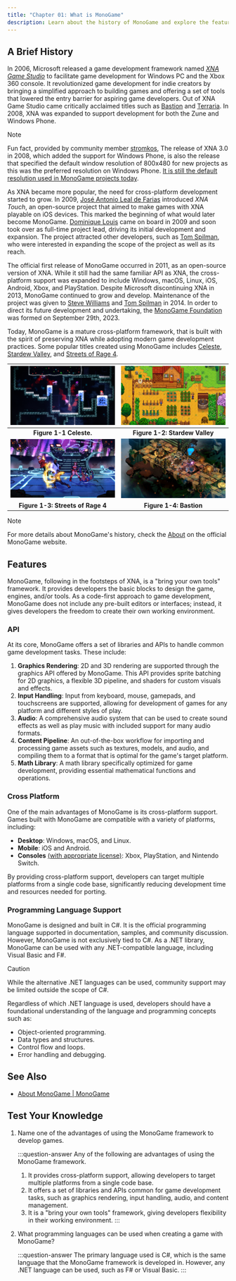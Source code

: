 ```yaml
---
title: "Chapter 01: What is MonoGame"
description: Learn about the history of MonoGame and explore the features it provides to developers when creating games.
---
```


## A Brief History

In 2006, Microsoft released a game development framework named *[XNA Game Studio](https://learn.microsoft.com/en-us/previous-versions/windows/xna/bb203894(v=xnagamestudio.42))* to facilitate game development for Windows PC and the Xbox 360 console. It revolutionized game development for indie creators by bringing a simplified approach to building games and offering a set of tools that lowered the entry barrier for aspiring game developers. Out of XNA Game Studio came critically acclaimed titles such as [Bastion](https://www.supergiantgames.com/games/bastion/) and [Terraria](https://terraria.org/). In 2008, XNA was expanded to support development for both the Zune and Windows Phone.

> [!NOTE]
>
> Fun fact, provided by community member [stromkos](https://github.com/stromkos), The release of XNA 3.0 in 2008, which added the support for Windows Phone, is also the release that specified the default window resolution of 800x480 for new projects as this was the preferred resolution on Windows Phone. [It is still the default resolution used in MonoGame projects today](https://github.com/MonoGame/MonoGame/blob/8b35cf50783777507cd6b21828ed0109b3b07b50/MonoGame.Framework/GraphicsDeviceManager.cs#L44).

As XNA became more popular, the need for cross-platform development started to grow. In 2009, [José Antonio Leal de Farias](https://github.com/jalf) introduced *XNA Touch*, an open-source project that aimed to make games with XNA playable on iOS devices. This marked the beginning of what would later become MonoGame. [Dominique Louis](https://github.com/CartBlanche) came on board in 2009 and soon took over as full-time project lead, driving its initial development and expansion. The project attracted other developers, such as [Tom Spilman](https://github.com/tomspilman), who were interested in expanding the scope of the project as well as its reach.

The official first release of MonoGame occurred in 2011, as an open-source version of XNA. While it still had the same familiar API as XNA, the cross-platform support was expanded to include Windows, macOS, Linux, iOS, Android, Xbox, and PlayStation. Despite Microsoft discontinuing XNA in 2013, MonoGame continued to grow and develop. Maintenance of the project was given to [Steve Williams](https://github.com/KonajuGames) and [Tom Spilman](https://github.com/tomspilman) in 2014. In order to direct its future development and undertaking, the [MonoGame Foundation](https://monogame.net/about/) was formed on September 29th, 2023.

Today, MonoGame is a mature cross-platform framework, that is built with the spirit of preserving XNA while adopting modern game development practices. Some popular titles created using MonoGame includes [Celeste](https://store.steampowered.com/app/504230/Celeste/), [Stardew Valley](https://store.steampowered.com/app/413150/Stardew\_Valley/), and [Streets of Rage 4](https://store.steampowered.com/app/985890/Streets\_of\_Rage\_4/).

|    ![Figure 1-1: Celeste](./images/celeste.png)     | ![Figure 1-2: Stardew Valley](./images/stardew-valley.png) |
| :-------------------------------------------------: | :--------------------------------------------------------: |
|               **Figure 1-1 Celeste.**               |               **Figure 1-2: Stardew Valley**               |
| ![Figure 1-3: Streets of Rage 4](./images/sor4.jpg) |        ![Figure 1-4: Bastion](./images/bastion.jpg)         |
|          **Figure 1-3: Streets of Rage 4**          |                   **Figure 1-4: Bastion**                  |

> [!NOTE]
>
> For more details about MonoGame's history, check the [About](https://monogame.net/about/) on the official MonoGame website.

## Features

MonoGame, following in the footsteps of XNA, is a "bring your own tools" framework. It provides developers the basic blocks to design the game, engines, and/or tools. As a code-first approach to game development, MonoGame does not include any pre-built editors or interfaces; instead, it gives developers the freedom to create their own working environment.

### API

At its core, MonoGame offers a set of libraries and APIs to handle common game development tasks. These include:

1. **Graphics Rendering**: 2D and 3D rendering are supported through the graphics API offered by MonoGame. This API provides sprite batching for 2D graphics, a flexible 3D pipeline, and shaders for custom visuals and effects.
2. **Input Handling**: Input from keyboard, mouse, gamepads, and touchscreens are supported, allowing for development of games for any platform and different styles of play.
3. **Audio**: A comprehensive audio system that can be used to create sound effects as well as play music with included support for many audio formats.
4. **Content Pipeline**: An out-of-the-box workflow for importing and processing game assets such as textures, models, and audio, and compiling them to a format that is optimal for the game's target platform.
5. **Math Library**: A math library specifically optimized for game development, providing essential mathematical functions and operations.

### Cross Platform

One of the main advantages of MonoGame is its cross-platform support. Games built with MonoGame are compatible with a variety of platforms, including:

* **Desktop**: Windows, macOS, and Linux.
* **Mobile**: iOS and Android.
* **Consoles** [(with appropriate license)](https://docs.monogame.net/articles/console\_access.html): Xbox, PlayStation, and Nintendo Switch.

By providing cross-platform support, developers can target multiple platforms from a single code base, significantly reducing development time and resources needed for porting.

### Programming Language Support

MonoGame is designed and built in C#. It is the official programming language supported in documentation, samples, and community discussion. However, MonoGame is not exclusively tied to C#. As a .NET library, MonoGame can be used with any .NET-compatible language, including Visual Basic and F#.

> [!CAUTION]
> While the alternative .NET languages can be used, community support may be limited outside the scope of C#.

Regardless of which .NET language is used, developers should have a foundational understanding of the language and programming concepts such as:

* Object-oriented programming.
* Data types and structures.
* Control flow and loops.
* Error handling and debugging.

## See Also

* [About MonoGame | MonoGame](https://monogame.net/about)

## Test Your Knowledge

1. Name one of the advantages of using the MonoGame framework to develop games.

    :::question-answer
    Any of the following are advantages of using the MonoGame framework.
    1. It provides cross-platform support, allowing developers to target multiple platforms from a single code base.
    2. It offers a set of libraries and APIs common for game development tasks, such as graphics rendering, input handling, audio, and content management.
    3. It is a "bring your own tools" framework, giving developers flexibility in their working environment.
    :::

2. What programming languages can be used when creating a game with MonoGame?

    :::question-answer
    The primary language used is C#, which is the same language that the MonoGame framework is developed in.  However, any .NET language can be used, such as F# or Visual Basic.
    :::
